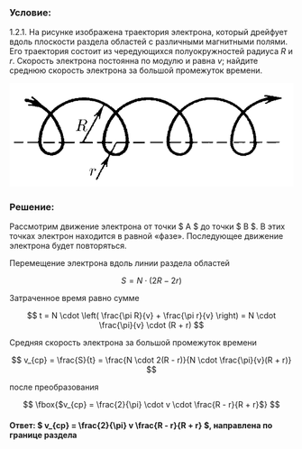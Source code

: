 ###  Условие:

$1.2.1.$ На рисунке изображена траектория электрона, который дрейфует вдоль плоскости раздела областей с различными магнитными полями. Его траектория состоит из чередующихся полуокружностей радиуса $R$ и $r$. Скорость электрона постоянна по модулю и равна $v$; найдите среднюю скорость электрона за большой промежуток времени.

![ К задаче 1.2.1 |749x273, 42%](../../img/1.2.1/statement.png)

###  Решение:

Рассмотрим движение электрона от точки $ A $ до точки $ B $. В этих точках электрон находится в равной «фазе». Последующее движение электрона будет повторяться.

Перемещение электрона вдоль линии раздела областей

$$
S = N \cdot (2R - 2r)
$$

Затраченное время равно сумме

$$
t = N \cdot \left( \frac{\pi R}{v} + \frac{\pi r}{v} \right) = N \cdot \frac{\pi}{v} \cdot (R + r)
$$

Средняя скорость электрона за большой промежуток времени

$$
v_{ср} = \frac{S}{t} = \frac{N \cdot 2(R - r)}{N \cdot \frac{\pi}{v}(R + r)}
$$

после преобразования

$$
\fbox{$v_{ср} = \frac{2}{\pi} \cdot v \cdot \frac{R - r}{R + r}$}
$$

####  Ответ: $ v_{ср} = \frac{2}{\pi} v \frac{R - r}{R + r} $, направлена по границе раздела